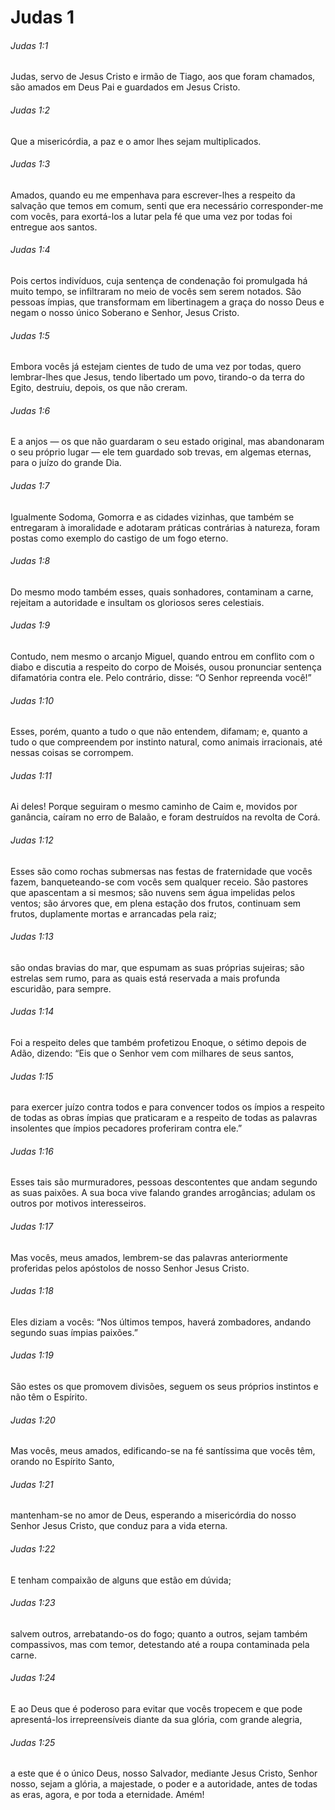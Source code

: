 # Judas 1

###### Judas 1:1

Judas, servo de Jesus Cristo e irmão de Tiago, aos que foram chamados, são amados em Deus Pai e guardados em Jesus Cristo.

###### Judas 1:2

Que a misericórdia, a paz e o amor lhes sejam multiplicados.

###### Judas 1:3

Amados, quando eu me empenhava para escrever-lhes a respeito da salvação que temos em comum, senti que era necessário corresponder-me com vocês, para exortá-los a lutar pela fé que uma vez por todas foi entregue aos santos.

###### Judas 1:4

Pois certos indivíduos, cuja sentença de condenação foi promulgada há muito tempo, se infiltraram no meio de vocês sem serem notados. São pessoas ímpias, que transformam em libertinagem a graça do nosso Deus e negam o nosso único Soberano e Senhor, Jesus Cristo.

###### Judas 1:5

Embora vocês já estejam cientes de tudo de uma vez por todas, quero lembrar-lhes que Jesus, tendo libertado um povo, tirando-o da terra do Egito, destruiu, depois, os que não creram.

###### Judas 1:6

E a anjos — os que não guardaram o seu estado original, mas abandonaram o seu próprio lugar — ele tem guardado sob trevas, em algemas eternas, para o juízo do grande Dia.

###### Judas 1:7

Igualmente Sodoma, Gomorra e as cidades vizinhas, que também se entregaram à imoralidade e adotaram práticas contrárias à natureza, foram postas como exemplo do castigo de um fogo eterno.

###### Judas 1:8

Do mesmo modo também esses, quais sonhadores, contaminam a carne, rejeitam a autoridade e insultam os gloriosos seres celestiais.

###### Judas 1:9

Contudo, nem mesmo o arcanjo Miguel, quando entrou em conflito com o diabo e discutia a respeito do corpo de Moisés, ousou pronunciar sentença difamatória contra ele. Pelo contrário, disse: “O Senhor repreenda você!”

###### Judas 1:10

Esses, porém, quanto a tudo o que não entendem, difamam; e, quanto a tudo o que compreendem por instinto natural, como animais irracionais, até nessas coisas se corrompem.

###### Judas 1:11

Ai deles! Porque seguiram o mesmo caminho de Caim e, movidos por ganância, caíram no erro de Balaão, e foram destruídos na revolta de Corá.

###### Judas 1:12

Esses são como rochas submersas nas festas de fraternidade que vocês fazem, banqueteando-se com vocês sem qualquer receio. São pastores que apascentam a si mesmos; são nuvens sem água impelidas pelos ventos; são árvores que, em plena estação dos frutos, continuam sem frutos, duplamente mortas e arrancadas pela raiz;

###### Judas 1:13

são ondas bravias do mar, que espumam as suas próprias sujeiras; são estrelas sem rumo, para as quais está reservada a mais profunda escuridão, para sempre.

###### Judas 1:14

Foi a respeito deles que também profetizou Enoque, o sétimo depois de Adão, dizendo: “Eis que o Senhor vem com milhares de seus santos,

###### Judas 1:15

para exercer juízo contra todos e para convencer todos os ímpios a respeito de todas as obras ímpias que praticaram e a respeito de todas as palavras insolentes que ímpios pecadores proferiram contra ele.”

###### Judas 1:16

Esses tais são murmuradores, pessoas descontentes que andam segundo as suas paixões. A sua boca vive falando grandes arrogâncias; adulam os outros por motivos interesseiros.

###### Judas 1:17

Mas vocês, meus amados, lembrem-se das palavras anteriormente proferidas pelos apóstolos de nosso Senhor Jesus Cristo.

###### Judas 1:18

Eles diziam a vocês: “Nos últimos tempos, haverá zombadores, andando segundo suas ímpias paixões.”

###### Judas 1:19

São estes os que promovem divisões, seguem os seus próprios instintos e não têm o Espírito.

###### Judas 1:20

Mas vocês, meus amados, edificando-se na fé santíssima que vocês têm, orando no Espírito Santo,

###### Judas 1:21

mantenham-se no amor de Deus, esperando a misericórdia do nosso Senhor Jesus Cristo, que conduz para a vida eterna.

###### Judas 1:22

E tenham compaixão de alguns que estão em dúvida;

###### Judas 1:23

salvem outros, arrebatando-os do fogo; quanto a outros, sejam também compassivos, mas com temor, detestando até a roupa contaminada pela carne.

###### Judas 1:24

E ao Deus que é poderoso para evitar que vocês tropecem e que pode apresentá-los irrepreensíveis diante da sua glória, com grande alegria,

###### Judas 1:25

a este que é o único Deus, nosso Salvador, mediante Jesus Cristo, Senhor nosso, sejam a glória, a majestade, o poder e a autoridade, antes de todas as eras, agora, e por toda a eternidade. Amém!

